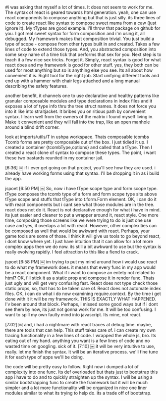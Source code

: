 #i was asking that myself a lot of times. 
 It does not seem to work for me. The syntax of react is geared towards html generation. yeah, one can use react 
 components to compose anything but that is just silly. its three lines of code to create react like syntax to 
 compose sweet mama from a caw (just ignore it). My tTypes are good example. i'll throw that package on github for you. 
 I got real sweet syntax for form composition and i'm using it, all debugged. My framework makes that composition trivial.
 You just build a type of scope - compose from other types built in and created. Takes a few lines of code to extend those 
 types. And, you abstracted composition into some sexy name of a time tick that performs that sex for you. Next step is to 
 teach it a few nice sex tricks. Forget it.
 Simply, react syntax is good for what react does and my framework is good for other stuff. 
 yes, they both can be used for most anything but so is anything else you see. Its all about how convenient it is. 
 Right tool for the right job. Start unifying different tools and end up with a hammer with chair 
 legs attached and a long manual describing the safety features.
 
 another benefit, it channels one to use declarative and healthy patterns like granular composable modules and type declarations in index files and it exposes a lot of type info thru the tree struct names. It does not force you into it like into straitjacket. It bribes you on ritious path by convenient syntax. I learn well from the owners of the matrix i found myself living in. Make it convenient and they will fall into the trap, like an open manhole around a blind drift corner.

look at imports/utils/T in ushpa workspace. Thats composable tcombs Tcomb forms are pretty composable out of the box. I just tidied it up. I created a container {tcombType,options} and called that a tType. Then I created a react clone of syntax to compose these types. The point, i want these two bastards reunited in my container jail.

[6:36] ￼
if i ever get going on that project, you'll see how they are used. i already have working forms using that syntax. I'll be dropping it in as i build the app.

jspoet [6:50 PM] ￼
So, now i have tType scope type and form scope type. tType composes the tcomb type of a form and form scope type sits above tType scope and stuffs that tType into t.form.Form element. OK, i can do it with react components but i cant see what those modules are in the tree. react does not do it. React is not declarative enough for what i have in mind. its just easier and cleaner to put a wrapper around it, react style.  One more time, composing those screens like we were trying to do is just one use case and yes, it overlaps a lot with react. However, other complexities can be composed as well that would be awkward with react. Perhaps, your game tools are some of those. I think it will give us tools to go beyond react, i dont know where yet. I just have intuition that it can allow for a lot more complex apps then we do now.  its still a bit awkward to use but the syntax is really evolving rapidly. I feel attraction to this like a fiend to crack.

jspoet [6:58 PM] ￼
im trying to put my mind around how i would use react to do what my framework does. it means that every func in my app would be a react component. What if i want to compose an entety not related to html? OK, i'll stick it as a static prop and compose it in render func. Thats just ugly and will get very confusing fast. React does not type check those static props, so, that has to be taken care of. React does not automate index files. OK, i can do what i do now examining require.context. By the time i get done with it it will be my framework. THIS IS EXACTLY WHAT HAPPENED. I'v been around that block. Perhaps, i missed some good ways but if i dont see them by now, its just not gonna work for me. It will be too confusing. I want to spill my own faulty mind into javascript. Its mine, not react.

[7:02] ￼
and, i had a nightmare with react traces at debug time. maybe, there are tools that can help.  This stuff takes care of. i can create my own tracing functionality in a few lines of code. I wrapped the whole js, bro. Its eating out of my hand. anything you want is a few lines of code and no wasted time on googling. sick of it.
[7:10] ￼
it will be very intuitive to use, really. let me finish the syntax. It will be an iterative process. we'll fine tune it for each type of apps we'll be doing.

 the code will be pretty easy to follow. Right now i dumped a lot of complexity into one func. Its def overloaded but thats just to bootstrap this app i have to do and to quickly straighten up the syntax. I will be using a similar bootstrapping func to create the framework but it will be much simpler and a lot more functionality will be organized in nice one liner modules similar to what its trying to help do. its a trade off of bootstrap.
